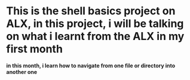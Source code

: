 # This is the shell basics project on ALX, in this project, i will be talking on what i learnt from the ALX in my first month
**in this month, i learn how to navigate from one file or directory into another one**
